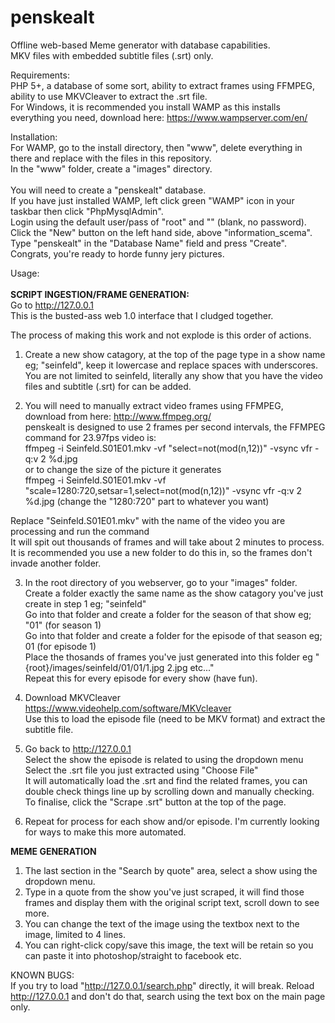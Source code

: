 # penskealt
Offline web-based Meme generator with database capabilities.<br>
MKV files with embedded subtitle files (.srt) only.

Requirements:<br>
PHP 5+, a database of some sort, ability to extract frames using FFMPEG, ability to use MKVCleaver to extract the .srt file.<br>
For Windows, it is recommended you install WAMP as this installs everything you need, download here: https://www.wampserver.com/en/

Installation:<br>
For WAMP, go to the install directory, then "www", delete everything in there and replace with the files in this repository.<br>
In the "www" folder, create a "images" directory.<br><br>
You will need to create a "penskealt" database.<br>
If you have just installed WAMP, left click green "WAMP" icon in your taskbar then click "PhpMysqlAdmin".<br>
Login using the default user/pass of "root" and "" (blank, no password).<br>
Click the "New" button on the left hand side, above "information_scema".<br>
Type "penskealt" in the "Database Name" field and press "Create".<br>
Congrats, you're ready to horde funny jery pictures.

Usage:<br><br>
<b>SCRIPT INGESTION/FRAME GENERATION:</b><br>
Go to http://127.0.0.1<br>
This is the busted-ass web 1.0 interface that I cludged together.

The process of making this work and not explode is this order of actions.<br>
1. Create a new show catagory, at the top of the page type in a show name eg; "seinfeld", keep it lowercase and replace spaces with underscores.<br>
You are not limited to seinfeld, literally any show that you have the video files and subtitle (.srt) for can be added.

2. You will need to manually extract video frames using FFMPEG, download from here: http://www.ffmpeg.org/<br>
penskealt is designed to use 2 frames per second intervals, the FFMPEG command for 23.97fps video is:<br>
ffmpeg -i Seinfeld.S01E01.mkv -vf "select=not(mod(n\,12))" -vsync vfr -q:v 2 %d.jpg<br>
or to change the size of the picture it generates<br>
ffmpeg -i Seinfeld.S01E01.mkv -vf "scale=1280:720,setsar=1,select=not(mod(n\,12))" -vsync vfr -q:v 2 %d.jpg (change the "1280:720" part to whatever you want)

Replace "Seinfeld.S01E01.mkv" with the name of the video you are processing and run the command<br>
It will spit out thousands of frames and will take about 2 minutes to process.<br>
It is recommended you use a new folder to do this in, so the frames don't invade another folder.

3. In the root directory of you webserver, go to your "images" folder.<br>
Create a folder exactly the same name as the show catagory you've just create in step 1 eg; "seinfeld"<br>
Go into that folder and create a folder for the season of that show eg; "01" (for season 1)<br>
Go into that folder and create a folder for the episode of that season eg; 01 (for episode 1)<br>
Place the thosands of frames you've just generated into this folder eg "{root}/images/seinfeld/01/01/1.jpg 2.jpg etc..."<br>
Repeat this for every episode for every show (have fun).

4. Download MKVCleaver https://www.videohelp.com/software/MKVcleaver<br>
Use this to load the episode file (need to be MKV format) and extract the subtitle file.

5. Go back to http://127.0.0.1<br>
Select the show the episode is related to using the dropdown menu<br>
Select the .srt file you just extracted using "Choose File"<br>
It will automatically load the .srt and find the related frames, you can double check things line up by scrolling down and manually checking.<br>
To finalise, click the "Scrape .srt" button at the top of the page.

6. Repeat for process for each show and/or episode. I'm currently looking for ways to make this more automated.

<b>MEME GENERATION</b></br>
1. The last section in the "Search by quote" area, select a show using the dropdown menu.</br>
2. Type in a quote from the show you've just scraped, it will find those frames and display them with the original script text, scroll down to see more.</br>
3. You can change the text of the image using the textbox next to the image, limited to 4 lines.</br>
4. You can right-click copy/save this image, the text will be retain so you can paste it into photoshop/straight to facebook etc.

KNOWN BUGS:<br>
If you try to load "http://127.0.0.1/search.php" directly, it will break. Reload http://127.0.0.1 and don't do that, search using the text box on the main page only.



